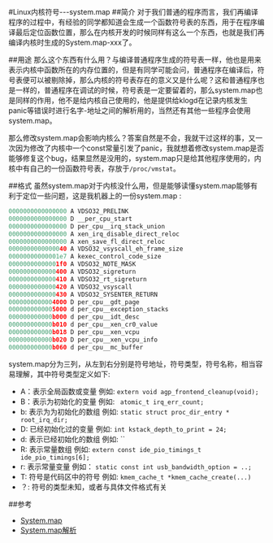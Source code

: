 #Linux内核符号---system.map
##简介
对于我们普通的程序而言，我们再编译程序的过程中，有经验的同学都知道会生成一个函数符号表的东西，用于在程序编译最后定位函数位置，那么在内核开发的时候同样有这么一个东西，也就是我们再编译内核时生成的System.map-xxx了。

##用途
那么这个东西有什么用？与编译普通程序生成的符号表一样，他也是用来表示内核中函数所在的内存位置的，但是有同学可能会问，普通程序在编译后，符号表便可以被剔除掉，那么内核的符号表存在的意义又是什么呢？这和普通程序也是一样的，普通程序在调试的时候，符号表是一定要留着的，那么system.map也是同样的作用，他不是给内核自己使用的，他是提供给klogd在记录内核发生panic等错误时进行名字-地址之间的解析用的，当然还有其他一些程序会使用system.map。

那么修改system.map会影响内核么？答案自然是不会，我就干过这样的事，又一次因为修改了内核中一个const常量引发了panic，我就想着修改system.map是否能够修复这个bug，结果显然是没用的，system.map只是给其他程序使用的，内核中有自己的一份函数符号表，存放于`/proc/vmstat`。

##格式
虽然system.map对于内核没什么用，但是能够读懂system.map能够有利于定位一些问题，这是我机器上的一份system.map :

```py
0000000000000000 A VDSO32_PRELINK
0000000000000000 D __per_cpu_start
0000000000000000 D per_cpu__irq_stack_union
0000000000000000 A xen_irq_disable_direct_reloc
0000000000000000 A xen_save_fl_direct_reloc
0000000000000040 A VDSO32_vsyscall_eh_frame_size
00000000000001e7 A kexec_control_code_size
00000000000001f0 A VDSO32_NOTE_MASK
0000000000000400 A VDSO32_sigreturn
0000000000000410 A VDSO32_rt_sigreturn
0000000000000420 A VDSO32_vsyscall
0000000000000430 A VDSO32_SYSENTER_RETURN
0000000000004000 D per_cpu__gdt_page
0000000000005000 d per_cpu__exception_stacks
000000000000b000 d per_cpu__idt_desc
000000000000b010 d per_cpu__xen_cr0_value
000000000000b018 D per_cpu__xen_vcpu
000000000000b020 D per_cpu__xen_vcpu_info
000000000000b060 d per_cpu__mc_buffer
```
system.map分为三列，从左到右分别是符号地址，符号类型，符号名称，相当容易理解，其中符号类型定义如下:

 - A：表示全局函数或变量 例如: `extern void agp_frontend_cleanup(void);`
 - B：表示为初始化的变量  例如: ` atomic_t irq_err_count;`
 - b: 表示为为初始化的数组  例如: `static struct proc_dir_entry * root_irq_dir;`  
 - D: 已经初始化过的变量 例如: `int kstack_depth_to_print = 24;`    
 - d: 表示已经初始化的数组 例如: ``
 - R: 表示常量数组 例如: `extern const ide_pio_timings_t ide_pio_timings[6];`
 - r: 表示常量变量 例如： `static const int usb_bandwidth_option = ..;`
 - T: 符号是代码区中的符号 例如: `kmem_cache_t *kmem_cache_create(...)`
 - ？: 符号的类型未知，或者与具体文件格式有关

##参考
- [System.map](http://blog.csdn.net/luckywang1103/article/details/50401287)
- [System.map解析](http://blog.csdn.net/tommy_wxie/article/details/8039695)